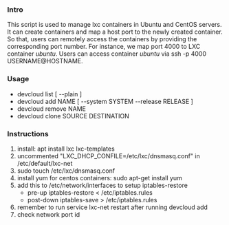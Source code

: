 ### Intro
This script is used to manage lxc containers in Ubuntu and CentOS servers. It can create containers and map a host port to the newly created container. So that, users can remotely access the containers by providing the corresponding port number. For instance, we map port 4000 to LXC container *ubuntu*. Users can access container *ubuntu* via ssh -p 4000 USERNAME@HOSTNAME.


### Usage

* devcloud list [ --plain ]
* devcloud add NAME [ --system SYSTEM --release RELEASE ]
* devcloud remove NAME
* devcloud clone SOURCE DESTINATION

### Instructions

1. install: apt install lxc lxc-templates
2. uncommented "LXC_DHCP_CONFILE=/etc/lxc/dnsmasq.conf" in /etc/default/lxc-net
3. sudo touch /etc/lxc/dnsmasq.conf
4. install yum for centos containers: sudo apt-get install yum
5. add this to /etc/network/interfaces to setup iptables-restore
   - pre-up iptables-restore < /etc/iptables.rules
   - post-down iptables-save > /etc/iptables.rules
6. remember to run service lxc-net restart after running devcloud add
7. check network port id
